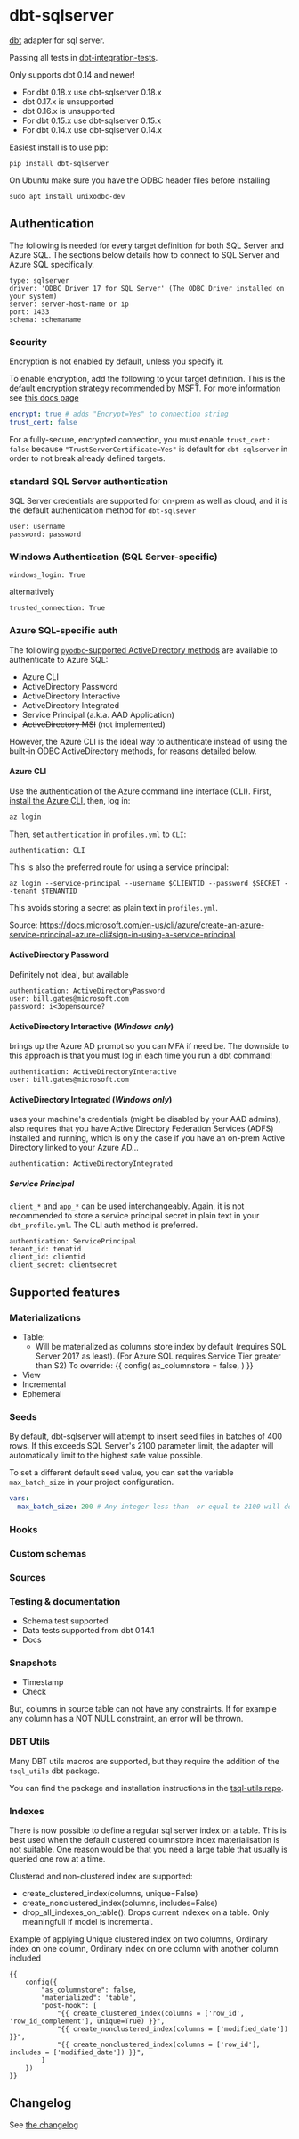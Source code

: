 # dbt-sqlserver
[dbt](https://www.getdbt.com) adapter for sql server.

Passing all tests in [dbt-integration-tests](https://github.com/fishtown-analytics/dbt-integration-tests/). 

Only supports dbt 0.14 and newer!
- For dbt 0.18.x use dbt-sqlserver 0.18.x
- dbt 0.17.x is unsupported
- dbt 0.16.x is unsupported
- For dbt 0.15.x use dbt-sqlserver 0.15.x
- For dbt 0.14.x use dbt-sqlserver 0.14.x


Easiest install is to use pip:

    pip install dbt-sqlserver

On Ubuntu make sure you have the ODBC header files before installing

```
sudo apt install unixodbc-dev
```

## Authentication

The following is needed for every target definition for both SQL Server and Azure SQL.  The sections below details how to connect to SQL Server and Azure SQL specifically.
```
type: sqlserver
driver: 'ODBC Driver 17 for SQL Server' (The ODBC Driver installed on your system)
server: server-host-name or ip
port: 1433
schema: schemaname
```

### Security
Encryption is not enabled by default, unless you specify it.

To enable encryption, add the following to your target definition. This is the default encryption strategy recommended by MSFT. For more information see [this docs page](https://docs.microsoft.com/en-us/dotnet/framework/data/adonet/connection-string-syntax#using-trustservercertificate?WT.mc_id=DP-MVP-5003930)
```yaml
encrypt: true # adds "Encrypt=Yes" to connection string
trust_cert: false
```
For a fully-secure, encrypted connection, you must enable `trust_cert: false` because `"TrustServerCertificate=Yes"` is default for `dbt-sqlserver` in order to not break already defined targets. 

### standard SQL Server authentication
SQL Server credentials are supported for on-prem as well as cloud, and it is the default authentication method for `dbt-sqlsever`
```
user: username
password: password
```
### Windows Authentication (SQL Server-specific)

```
windows_login: True
```
alternatively
```
trusted_connection: True
```
### Azure SQL-specific auth
The following [`pyodbc`-supported ActiveDirectory methods](https://docs.microsoft.com/en-us/sql/connect/odbc/using-azure-active-directory?view=sql-server-ver15#new-andor-modified-dsn-and-connection-string-keywords) are available to authenticate to Azure SQL:
- Azure CLI
- ActiveDirectory Password
- ActiveDirectory Interactive
- ActiveDirectory Integrated
- Service Principal (a.k.a. AAD Application)
- ~~ActiveDirectory MSI~~ (not implemented)

However, the Azure CLI is the ideal way to authenticate instead of using the built-in ODBC ActiveDirectory methods, for reasons detailed below.

#### Azure CLI
Use the authentication of the Azure command line interface (CLI). First, [install the Azure CLI](https://docs.microsoft.com/en-us/cli/azure/install-azure-cli), then, log in:

```bash
az login
```

Then, set `authentication` in `profiles.yml` to `CLI`:

```
authentication: CLI
```

This is also the preferred route for using a service principal:

```
az login --service-principal --username $CLIENTID --password $SECRET --tenant $TENANTID
```

This avoids storing a secret as plain text in `profiles.yml`.

Source: https://docs.microsoft.com/en-us/cli/azure/create-an-azure-service-principal-azure-cli#sign-in-using-a-service-principal

#### ActiveDirectory Password 
Definitely not ideal, but available
```
authentication: ActiveDirectoryPassword
user: bill.gates@microsoft.com
password: i<3opensource?
```
#### ActiveDirectory Interactive (*Windows only*)
brings up the Azure AD prompt so you can MFA if need be. The downside to this approach is that you must log in each time you run a dbt command!
```
authentication: ActiveDirectoryInteractive
user: bill.gates@microsoft.com
```
#### ActiveDirectory Integrated (*Windows only*)
uses your machine's credentials (might be disabled by your AAD admins), also requires that you have Active Directory Federation Services (ADFS) installed and running, which is only the case if you have an on-prem Active Directory linked to your Azure AD... 
```
authentication: ActiveDirectoryIntegrated
```
##### Service Principal
`client_*` and `app_*` can be used interchangeably. Again, it is not recommended to store a service principal secret in plain text in your `dbt_profile.yml`. The CLI auth method is preferred.
```
authentication: ServicePrincipal
tenant_id: tenatid
client_id: clientid
client_secret: clientsecret
```


## Supported features

### Materializations
- Table: 
    - Will be materialized as columns store index by default (requires SQL Server 2017 as least). 
      (For Azure SQL requires Service Tier greater than S2)
    To override:
{{
  config(
    as_columnstore = false,
  )
}}
- View
- Incremental
- Ephemeral

### Seeds

By default, dbt-sqlserver will attempt to insert seed files in batches of 400 rows. If this exceeds SQL Server's 2100 parameter limit, the adapter will automatically limit to the highest safe value possible.

To set a different default seed value, you can set the variable `max_batch_size` in your project configuration.

```yaml
vars:
  max_batch_size: 200 # Any integer less than  or equal to 2100 will do.
```

### Hooks

### Custom schemas

### Sources


### Testing & documentation
- Schema test supported
- Data tests supported from dbt 0.14.1
- Docs

### Snapshots
- Timestamp
- Check

But, columns in source table can not have any constraints. If for example any column has a NOT NULL constraint, an error will be thrown.

### DBT Utils
Many DBT utils macros are supported, but they require the addition of the `tsql_utils` dbt package. 

You can find the package and installation instructions in the [tsql-utils repo](https://github.com/dbt-msft/tsql-utils).

### Indexes
There is now possible to define a regular sql server index on a table. 
This is best used when the default clustered columnstore index materialisation is not suitable. 
One reason would be that you need a large table that usually is queried one row at a time.

Clusterad and non-clustered index are supported:
- create_clustered_index(columns, unique=False)
- create_nonclustered_index(columns, includes=False)
- drop_all_indexes_on_table(): Drops current indexex on a table. Only meaningfull if model is incremental.


Example of applying Unique clustered index on two columns, Ordinary index on one column, Ordinary index on one column with another column included

    {{
        config({
            "as_columnstore": false, 
            "materialized": 'table',
            "post-hook": [
                "{{ create_clustered_index(columns = ['row_id', 'row_id_complement'], unique=True) }}",
                "{{ create_nonclustered_index(columns = ['modified_date']) }}",
                "{{ create_nonclustered_index(columns = ['row_id'], includes = ['modified_date']) }}",
            ]
        })
    }}


## Changelog

See [the changelog](CHANGELOG.md)
